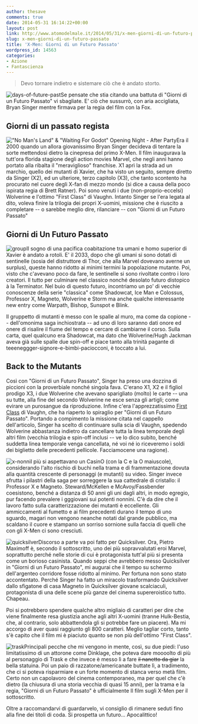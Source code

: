 ```yaml
---
author: thesave
comments: true
date: 2014-05-31 16:14:22+00:00
layout: post
link: http://www.atomodelmale.it/2014/05/31/x-men-giorni-di-un-futuro-passato/
slug: x-men-giorni-di-un-futuro-passato
title: 'X-Men: Giorni di un Futuro Passato'
wordpress_id: 14563
categories:
- Azione
- Fantascienza
---
```


<blockquote>
  Devo tornare indietro e sistemare ciò che è andato storto.
</blockquote>



![days-of-future-past](http://www.atomodelmale.it/wp-content/uploads/2014/05/days-of-future-past-212x300.jpg)Se pensate che stia citando una battuta di "Giorni di un Futuro Passato" vi sbagliate. E' ciò che sussurrò, con aria accigliata, Bryan Singer mentre firmava per la regia del film con la Fox.



## Giorni di un passato regista



!["No Man's Land" & "Waiting For Godot" Opening Night - After Party](http://www.atomodelmale.it/wp-content/uploads/2014/05/Bryan-Singer-Getty-300x199.jpg)Era il 2000 quando un allora giovanissimo Bryan Singer decideva di tentare la sorte mettendosi dietro la cinepresa del primo X-Men. Il film inaugurava la tutt'ora florida stagione degli action movies Marvel, che negli anni hanno portato alla ribalta il "meraviglioso" franchise. X1 aprì la strada ad un marchio, quello dei mutanti di Xavier, che ha visto un seguito, sempre diretto da Singer (X2), ed un ulteriore, terzo capitolo (X3), che tanto scontento ha procurato nel cuore degli X-fan di mezzo mondo (si dice a causa della poco ispirata regia di Brett Ratner). Poi sono venuti i due (non-proprio-eccelsi) Wolverine e l'ottimo "First Class" di Vaughn. Intanto Singer se l'era legata al dito, voleva finire la trilogia dei propri X-uomini, missione che è riuscito a completare -- o sarebbe meglio dire, rilanciare -- con "Giorni di un Futuro Passato"



## Giorni di Un Futuro Passato



![group](http://www.atomodelmale.it/wp-content/uploads/2014/05/group-300x196.jpg)Il sogno di una pacifica coabitazione tra umani e homo superior di Xavier è andato a rotoli. E' il 2033, dopo che gli umani si sono dotati di sentinelle (sosia del distruttore di Thor, che alla Marvel dovevano averne un surplus), queste hanno ridotto ai minimi termini la popolazione mutante. Poi, visto che c'avevano poco da fare, le sentinelle si sono rivoltate contro i loro creatori. Il tutto per culminare nel classico nonché desolato futuro distopico à la Terminator. Nel buio di questo futuro, incontriamo un po' di vecchie conoscenze della serie "classica" come Shadowcat, Ice Man e Colossus, Professor X, Magneto, Wolverine e Storm ma anche qualche interessante new entry come Warpath, Bishop, Sunspot e Blink.

Il gruppetto di mutanti è messo con le spalle al muro, ma come da copione -- dell'omonima saga inchiostrata -- ad uno di loro saranno dati onore ed onere di risalire il fiume del tempo e cercare di cambiarne il corso. Sulla carta, quel qualcuno era Shadowcat, ma dato che Wolverine/Hugh Jackman aveva già sulle spalle due spin-off e piace tanto alla trinità pagante di teeeneggger-signore-e-bimbi-paciocconi, è toccato a lui.





## Back to the Mutants



Così con "Giorni di un Futuro Passato", Singer ha preso una dozzina di piccioni con la proverbiale nonché singola fava. C'erano X1, X2 e il figliol prodigo X3, i due Wolverine che avevano sparigliato (molto) le carte -- una su tutte, alla fine del secondo Wolverine ne esce senza gli artigli; come evirare un purosangue da riproduzione. Infine c'era l'apprezzatissimo [First Class](http://www.atomodelmale.it/2011/06/29/x-men-first-class/) di Vau­ghn, che ha riaperto lo spiraglio per "Giorni di un Futuro Passato". Portando a compimento la missione citata nel cappello dell'articolo, Singer ha scelto di continuare sulla scia di Vaughn, spedendo Wolverine abbastanza indietro da cancellare tutta la linea temporale degli altri film (vecchia trilogia e spin-off inclusi -- ve lo dico subito, benché suddetta linea temporale venga cancellata, né voi né io riceveremo i soldi dei biglietto delle precedenti pellicole. Facciamocene una ragione).

![x-nonni](http://www.atomodelmale.it/wp-content/uploads/2014/05/x-nonni-200x300.jpg)I più si aspettavano un CasinO (con la C e la O maiuscole), considerando l'alto rischio di buchi nella trama e di frammentazione dovuta alla quantità crescente di personaggi (e mutanti) su video. Singer invece sfrutta i pilastri della saga per sorreggere la sua cattedrale di cristallo: il Professor X e Magneto. Steward/McKellen e McAvoy/Fassbender coesistono, benché a distanza di 50 anni gli uni dagli altri, in modo egregio, pur facendo prevalere i gggiovani sui potenti nonnini.
C'è da dire che il lavoro fatto sulla caratterizzazione dei mutanti è eccellente. Gli ammiccamenti al fumetto e ai film precedenti durano il tempo di uno sguardo, magari non vengono neanche notati dal grande pubblico, ma scaldano il cuore e stampano un sorriso sornione sulla faccia di quelli che con gli X-Men ci sono cresciuti.

![quicksilver](http://www.atomodelmale.it/wp-content/uploads/2014/05/quicksilver-300x211.jpg)Discorso a parte va poi fatto per Quicksilver. Ora, Pietro Maximoff è, secondo il sottoscritto, uno dei più sopravvalutati eroi Marvel, soprattutto perché nelle storie di cui è protagonista tutt'al più si presenta come un borioso casinista. Quando seppi che avrebbero messo Quicksilver in "Giorni di un Futuro Passato", mi augurai che il tempo su schermo dell'argenteo corridore fosse ridotto al minimo. Per fortuna non sono stato accontentato. Perché Singer ha fatto un miracolo trasformando Quicksilver dallo sfigatone di casa Magneto in Quicksilver giovane scalciaculi, protagonista di una delle scene più ganze del cinema supereroistico tutto. Chapeau.

Poi si potrebbero spendere qualche altro migliaio di caratteri per dire che viene finalmente resa giustizia anche agli altri X-uomini (tranne Hulk-Bestia, che, al contrario, solo abbattendola gli si potrebbe fare un piacere). Ma mi accorgo di aver quasi raggiunto gli 800 caratteri. Meglio tagliar corto, tanto s'è capito che il film mi è piaciuto quanto se non più dell'ottimo "First Class".

![trask](http://www.atomodelmale.it/wp-content/uploads/2014/05/trask-300x239.jpg)Principali pecche che mi vengono in mente, così, su due piedi: l'uso limitatissimo di un attorone come Dinklage, che poteva dare moooolto di più al personaggio di Trask e che invece è messo lì a fare <del>il nanetto da giar</del> la bella statuina. Poi un paio di razzatone/americanate buttate lì, a tradimento, che ci si poteva risparmiare e un forte momento di stanca verso metà film. Certo non un capolavoro del cinema contemporaneo, ma per quel che c'è dietro (la chiusura di una storia vecchia di quasi 15 anni), per la trama e la regia, "Giorni di un Futuro Passato" è ufficialmente Il film sugli X-Men per il sottoscritto.

Oltre a raccomandarvi di guardarvelo, vi consiglio di rimanere seduti fino alla fine dei titoli di coda.
Si prospetta un futuro... Apocalittico!
